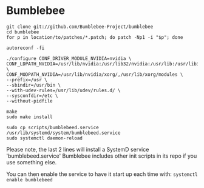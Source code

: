 # Bumblebee

```text
git clone git://github.com/Bumblebee-Project/bumblebee
cd bumblebee
for p in location/to/patches/*.patch; do patch -Np1 -i "$p"; done 

autoreconf -fi

./configure CONF_DRIVER_MODULE_NVIDIA=nvidia \
CONF_LDPATH_NVIDIA=/usr/lib/nvidia:/usr/lib32/nvidia:/usr/lib:/usr/lib32 \
CONF_MODPATH_NVIDIA=/usr/lib/nvidia/xorg/,/usr/lib/xorg/modules \
--prefix=/usr \
--sbindir=/usr/bin \
--with-udev-rules=/usr/lib/udev/rules.d/ \
--sysconfdir=/etc \
--without-pidfile

make
sudo make install

sudo cp scripts/bumblebeed.service /usr/lib/systemd/system/bumblebeed.service
sudo systemctl daemon-reload
```
Please note, the last 2 lines will install a SystemD service 'bumblebeed.service'
Bumblebee includes other init scripts in its repo if you use something else.

You can then enable the service to have it start up each time with: `systemctl enable bumblebeed`
